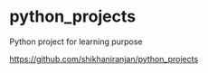# python_projects
Python project for learning purpose 

https://github.com/shikhaniranjan/python_projects
